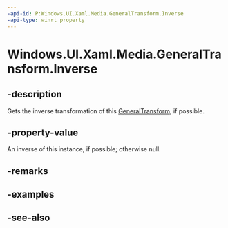 ```yaml
---
-api-id: P:Windows.UI.Xaml.Media.GeneralTransform.Inverse
-api-type: winrt property
---
```


<!-- Property syntax
public Windows.UI.Xaml.Media.GeneralTransform Inverse { get; }
-->

# Windows.UI.Xaml.Media.GeneralTransform.Inverse

## -description
Gets the inverse transformation of this [GeneralTransform](generaltransform.md), if possible.



## -property-value
An inverse of this instance, if possible; otherwise null.

## -remarks

## -examples

## -see-also
